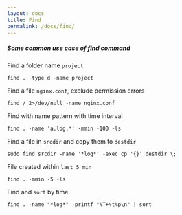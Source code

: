 ```yaml
---
layout: docs
title: Find
permalink: /docs/find/
---
```


##### Some common use case of find command

Find a folder name `project`

    find . -type d -name project

Find a file `nginx.conf`, exclude permission errors

    find / 2>/dev/null -name nginx.conf

Find with name pattern with time interval

    find . -name 'a.log.*' -mmin -100 -ls

Find a file in `srcdir` and copy them to `destdir`

    sudo find srcdir -name '*log*' -exec cp '{}' destdir \;

File created within `last 5 min`

    find . -mmin -5 -ls

Find and `sort` by time

    find . -name "*log*" -printf "%T+\t%p\n" | sort